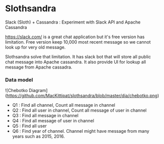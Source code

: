 # Slothsandra
Slack (Sloth) + Cassandra : Experiment with Slack API and Apache Cassandra

https://slack.com/ is a great chat application but it's free version has limitation. 
Free version keep 10,000 most recent message so we cannot look up for very old message.

Slothsandra solve that limitation. It has slack bot that will store all public chat message into Apache cassandra. It also provide UI for lookup all message from Apache cassadra.

### Data model

![Chebotko Diagram]
(https://github.com/MacKittipat/slothsandra/blob/master/dia/chebotko.png)

- Q1 : Find all channel, Count all message in channel
- Q2 : Find all user in channel, Count all message of user in channel
- Q3 : Find all message in channel
- Q4 : Find all message of user in channel
- Q5 : Find all user
- Q6 : Find year of channel. Channel might have message from many years such as 2015, 2016.
